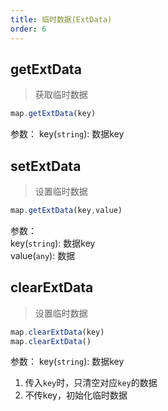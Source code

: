 ```yaml
---
title: 临时数据(ExtData)
order: 6
---
```



## getExtData
> 获取临时数据

```js
map.getExtData(key)
```

参数：
key(`string`): 数据key


## setExtData
> 设置临时数据

```js
map.getExtData(key,value)
```

参数：   
key(`string`): 数据key   
value(`any`): 数据


## clearExtData
> 设置临时数据

```js
map.clearExtData(key)
map.clearExtData()
```

参数：
key(`string`): 数据key
1. 传入`key`时，只清空对应`key`的数据
2. 不传key，初始化临时数据